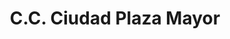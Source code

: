 ---
title: "C.C. Ciudad Plaza Mayor"
url: /guarenas/c-c-ciudad-plaza-mayor/
shop: Einkaufszentrum
---